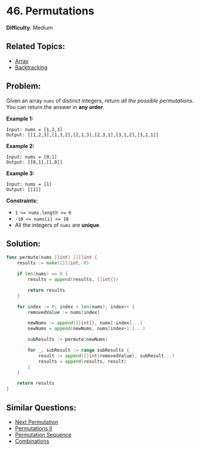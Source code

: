 # 46. Permutations

**Difficulty**: Medium

## Related Topics:

- [Array](https://leetcode.com/tag/array/)
- [Backtracking](https://leetcode.com/tag/backtracking/)

## Problem:

Given an array `nums` of distinct integers, return *all the possible permutations*. You can return the answer in **any order**.

**Example 1:**

```
Input: nums = [1,2,3]
Output: [[1,2,3],[1,3,2],[2,1,3],[2,3,1],[3,1,2],[3,2,1]]
```

**Example 2:**

```
Input: nums = [0,1]
Output: [[0,1],[1,0]]
```

**Example 3:**

```
Input: nums = [1]
Output: [[1]]
```

**Constraints:**

- `1 <= nums.length <= 6`
- `-10 <= nums[i] <= 10`
- All the integers of `nums` are **unique**.

## Solution:

```go
func permute(nums []int) [][]int {
	results := make([][]int, 0)

	if len(nums) == 0 {
		results = append(results, []int{})

		return results
	}

	for index := 0; index < len(nums); index++ {
		removedValue := nums[index]

		newNums := append([]int{}, nums[:index]...)
		newNums = append(newNums, nums[index+1:]...)

		subResults := permute(newNums)

		for _, subResult := range subResults {
			result := append([]int{removedValue}, subResult...)
			results = append(results, result)
		}
	}

	return results
}
```

## Similar Questions:

- [Next Permutation](https://github.com/ju-popov/leetcode.com/tree/main/problems/next-permutation/)
- [Permutations II](https://github.com/ju-popov/leetcode.com/tree/main/problems/permutations-ii/)
- [Permutation Sequence](https://github.com/ju-popov/leetcode.com/tree/main/problems/permutation-sequence/)
- [Combinations](https://github.com/ju-popov/leetcode.com/tree/main/problems/combinations/)
